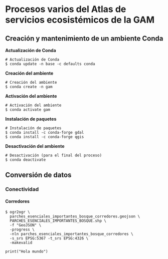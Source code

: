 # Procesos varios del Atlas de servicios ecosistémicos de la GAM

## Creación y mantenimiento de un ambiente Conda
**Actualización de Conda**
```
# Actualización de Conda
$ conda update -n base -c defaults conda
```

**Creación del ambiente**
```
# Creación del ambiente
$ conda create -n gam
```

**Activación del ambiente**
```
# Activación del ambiente
$ conda activate gam
```

**Instalación de paquetes**
```
# Instalación de paquetes
$ conda install -c conda-forge gdal
$ conda install -c conda-forge qgis
```
**Desactivación del ambiente**
```
# Desactivación (para el final del proceso)
$ conda deactivate
```

## Conversión de datos
### Conectividad
#### Corredores
```
$ ogr2ogr \
  parches_esenciales_importantes_bosque_corredores.geojson \
  PARCHES_ESENCIALES_IMPORTANTES_BOSQUE.shp \
  -f "GeoJSON" \
  -progress \
  -nln parches_esenciales_importantes_bosque_corredores \
  -s_srs EPSG:5367 -t_srs EPSG:4326 \
  -makevalid
```

```pycon
print("Hola mundo")
```
